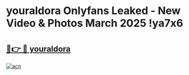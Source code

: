# youraldora Onlyfans Leaked - New Video & Photos March 2025 !ya7x6

# <h2><a href="https://22kjgi.iuczelnia.edu.pl?title=youraldora&ref=ya7x6">🔗👉 🔴 youraldora</a></h2>

[![acn](https://github.com/user-attachments/assets/0f9c940e-d8b0-45ae-aac7-cd30a18b3e1c)](https://22kjgi.iuczelnia.edu.pl?title=youraldora&ref=ya7x6)

